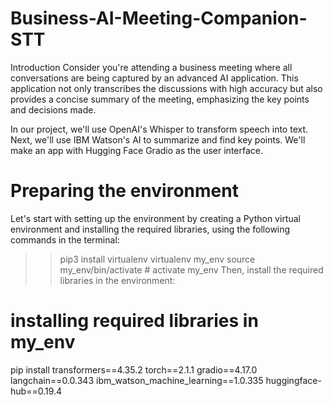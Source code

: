 # Business-AI-Meeting-Companion-STT
Introduction
Consider you're attending a business meeting where all conversations are being captured by an advanced AI application. This application not only transcribes the discussions with high accuracy but also provides a concise summary of the meeting, emphasizing the key points and decisions made.

In our project, we'll use OpenAI's Whisper to transform speech into text. Next, we'll use IBM Watson's AI to summarize and find key points. We'll make an app with Hugging Face Gradio as the user interface.


# Preparing the environment
Let's start with setting up the environment by creating a Python virtual environment and installing the required libraries, using the following commands in the terminal:

>> pip3 install virtualenv 
>> virtualenv my_env
>>source my_env/bin/activate # activate my_env
Then, install the required libraries in the environment:
# installing required libraries in my_env
pip install transformers==4.35.2 torch==2.1.1 gradio==4.17.0 langchain==0.0.343 ibm_watson_machine_learning==1.0.335 huggingface-hub==0.19.4
